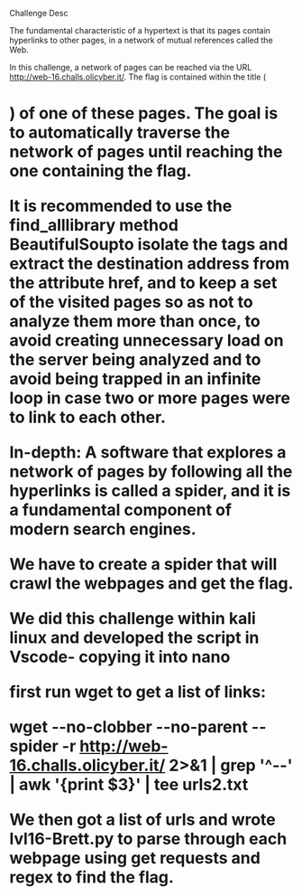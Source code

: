Challenge Desc

The fundamental characteristic of a hypertext is that its pages contain hyperlinks to other pages, in a network of mutual references called the Web.

In this challenge, a network of pages can be reached via the URL http://web-16.challs.olicyber.it/. The flag is contained within the title ( <h1>) of one of these pages. The goal is to automatically traverse the network of pages until reaching the one containing the flag.

It is recommended to use the find_alllibrary method BeautifulSoupto isolate the tags <a>and extract the destination address from the attribute href, and to keep a set of the visited pages so as not to analyze them more than once, to avoid creating unnecessary load on the server being analyzed and to avoid being trapped in an infinite loop in case two or more pages were to link to each other.

In-depth: A software that explores a network of pages by following all the hyperlinks is called a spider, and it is a fundamental component of modern search engines.


We have to create a spider that will crawl the webpages and get the flag.

We did this challenge within kali linux and developed the script in Vscode- copying it into nano 

first run wget to get a list of links:

wget --no-clobber --no-parent --spider -r http://web-16.challs.olicyber.it/ 2>&1 | grep '^--' | awk '{print $3}' | tee urls2.txt


We then got a list of urls and wrote lvl16-Brett.py to parse through each webpage using get requests and regex to find the flag. 
